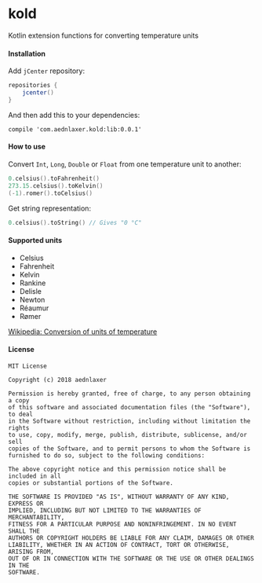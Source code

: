 # kold
Kotlin extension functions for converting temperature units

#### Installation

Add `jCenter` repository:
```gradle
repositories {
    jcenter()
}

```

And then add this to your dependencies:
```
compile 'com.aednlaxer.kold:lib:0.0.1'
```

#### How to use

Convert `Int`, `Long`, `Double` or `Float` from one temperature unit to another:

```kotlin
0.celsius().toFahrenheit()
273.15.celsius().toKelvin()
(-1).romer().toCelsius()
```

Get string representation:
```kotlin
0.celsius().toString() // Gives "0 °C"
```

#### Supported units

* Celsius
* Fahrenheit
* Kelvin
* Rankine
* Delisle
* Newton
* Réaumur
* Rømer

[Wikipedia: Conversion of units of temperature](https://en.wikipedia.org/wiki/Conversion_of_units_of_temperature)

#### License

```
MIT License

Copyright (c) 2018 aednlaxer

Permission is hereby granted, free of charge, to any person obtaining a copy
of this software and associated documentation files (the "Software"), to deal
in the Software without restriction, including without limitation the rights
to use, copy, modify, merge, publish, distribute, sublicense, and/or sell
copies of the Software, and to permit persons to whom the Software is
furnished to do so, subject to the following conditions:

The above copyright notice and this permission notice shall be included in all
copies or substantial portions of the Software.

THE SOFTWARE IS PROVIDED "AS IS", WITHOUT WARRANTY OF ANY KIND, EXPRESS OR
IMPLIED, INCLUDING BUT NOT LIMITED TO THE WARRANTIES OF MERCHANTABILITY,
FITNESS FOR A PARTICULAR PURPOSE AND NONINFRINGEMENT. IN NO EVENT SHALL THE
AUTHORS OR COPYRIGHT HOLDERS BE LIABLE FOR ANY CLAIM, DAMAGES OR OTHER
LIABILITY, WHETHER IN AN ACTION OF CONTRACT, TORT OR OTHERWISE, ARISING FROM,
OUT OF OR IN CONNECTION WITH THE SOFTWARE OR THE USE OR OTHER DEALINGS IN THE
SOFTWARE.
```
